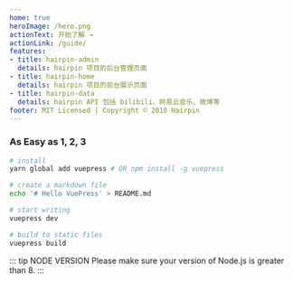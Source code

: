 ```yaml
---
home: true
heroImage: /hero.png
actionText: 开始了解 →
actionLink: /guide/
features:
- title: hairpin-admin
  details: hairpin 项目的后台管理页面
- title: hairpin-home
  details: hairpin 项目的前台展示页面
- title: hairpin-data
  details: hairpin API 包括 bilibili、网易云音乐、微博等
footer: MIT Licensed | Copyright © 2018 Hairpin
---
```


### As Easy as 1, 2, 3

``` bash
# install
yarn global add vuepress # OR npm install -g vuepress

# create a markdown file
echo '# Hello VuePress' > README.md

# start writing
vuepress dev

# build to static files
vuepress build
```

::: tip NODE VERSION
Please make sure your version of Node.js is greater than 8.
:::
